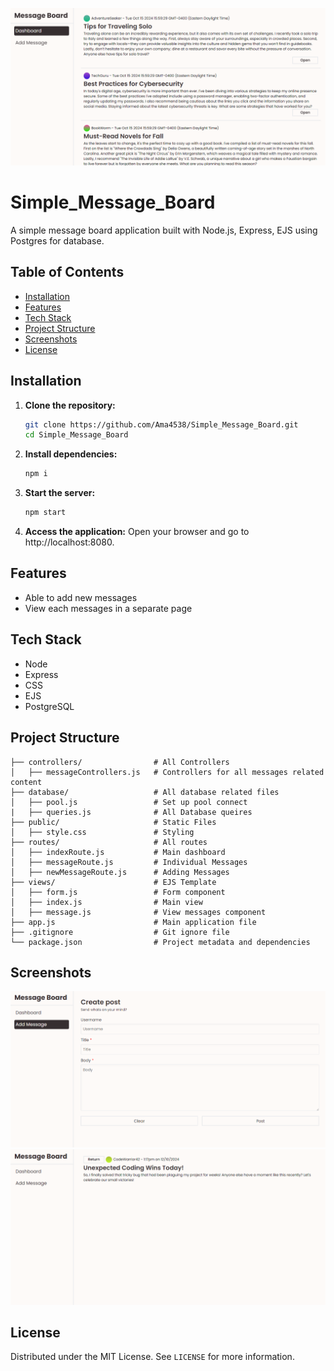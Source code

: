 ![Main Screenshot](images/main.png)

# Simple_Message_Board
A simple message board application built with Node.js, Express, EJS using Postgres for database.

## Table of Contents
- [Installation](#installation)
- [Features](#features)
- [Tech Stack](#tech-stack)
- [Project Structure](#project-structure)
- [Screenshots](#Screenshots)
- [License](#license)


## Installation
1. **Clone the repository:**
    ```bash
    git clone https://github.com/Ama4538/Simple_Message_Board.git
    cd Simple_Message_Board
    ```
2. **Install dependencies:**
    ```bash
    npm i
    ```
3. **Start the server:**
    ```bash
    npm start
    ```
4. **Access the application:**
Open your browser and go to http://localhost:8080.

## Features
- Able to add new messages
- View each messages in a separate page

## Tech Stack
- Node
- Express
- CSS
- EJS
- PostgreSQL

## Project Structure
```
├── controllers/                # All Controllers    
│   ├── messageControllers.js   # Controllers for all messages related content
├── database/                   # All database related files
│   ├── pool.js                 # Set up pool connect
|   ├── queries.js              # All Database queires
├── public/                     # Static Files
│   ├── style.css               # Styling
├── routes/                     # All routes
│   ├── indexRoute.js           # Main dashboard
│   ├── messageRoute.js         # Individual Messages
│   ├── newMessageRoute.js      # Adding Messages
├── views/                      # EJS Template
│   ├── form.js                 # Form component
│   ├── index.js                # Main view
│   ├── message.js              # View messages component
├── app.js                      # Main application file
├── .gitignore                  # Git ignore file
└── package.json                # Project metadata and dependencies
```
## Screenshots
![Form Screenshot](images/form.png)
![Single Screenshot](images/single.png)

## License
Distributed under the MIT License. See `LICENSE` for more information.